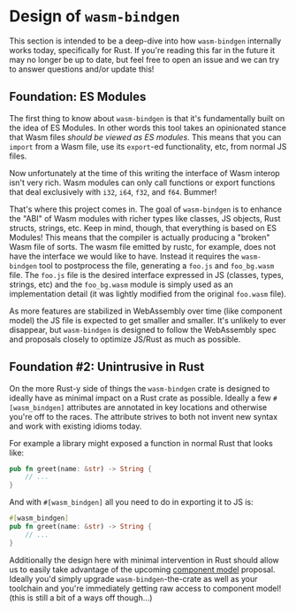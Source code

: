# Design of `wasm-bindgen`

This section is intended to be a deep-dive into how `wasm-bindgen` internally
works today, specifically for Rust. If you're reading this far in the future it
may no longer be up to date, but feel free to open an issue and we can try to
answer questions and/or update this!

## Foundation: ES Modules

The first thing to know about `wasm-bindgen` is that it's fundamentally built on
the idea of ES Modules. In other words this tool takes an opinionated stance
that Wasm files *should be viewed as ES modules*. This means that you can
`import` from a Wasm file, use its `export`-ed functionality, etc, from normal
JS files.

Now unfortunately at the time of this writing the interface of Wasm interop
isn't very rich. Wasm modules can only call functions or export functions that
deal exclusively with `i32`, `i64`, `f32`, and `f64`. Bummer!

That's where this project comes in. The goal of `wasm-bindgen` is to enhance the
"ABI" of Wasm modules with richer types like classes, JS objects, Rust structs,
strings, etc. Keep in mind, though, that everything is based on ES Modules! This
means that the compiler is actually producing a "broken" Wasm file of sorts. The
wasm file emitted by rustc, for example, does not have the interface we would
like to have. Instead it requires the `wasm-bindgen` tool to postprocess the
file, generating a `foo.js` and `foo_bg.wasm` file. The `foo.js` file is the
desired interface expressed in JS (classes, types, strings, etc) and the
`foo_bg.wasm` module is simply used as an implementation detail (it was
lightly modified from the original `foo.wasm` file).

As more features are stabilized in WebAssembly over time (like component model)
the JS file is expected to get smaller and smaller. It's unlikely to ever
disappear, but `wasm-bindgen` is designed to follow the WebAssembly spec and
proposals closely to optimize JS/Rust as much as possible.

## Foundation #2: Unintrusive in Rust

On the more Rust-y side of things the `wasm-bindgen` crate is designed to
ideally have as minimal impact on a Rust crate as possible. Ideally a few
`#[wasm_bindgen]` attributes are annotated in key locations and otherwise you're
off to the races. The attribute strives to both not invent new syntax and work
with existing idioms today.

For example a library might exposed a function in normal Rust that looks like:

```rust
pub fn greet(name: &str) -> String {
    // ...
}
```

And with `#[wasm_bindgen]` all you need to do in exporting it to JS is:

```rust
#[wasm_bindgen]
pub fn greet(name: &str) -> String {
    // ...
}
```

Additionally the design here with minimal intervention in Rust should allow us
to easily take advantage of the upcoming [component model][component-model] proposal. Ideally
you'd simply upgrade `wasm-bindgen`-the-crate as well as your toolchain and
you're immediately getting raw access to component model! (this is still a bit of
a ways off though...)

[component-model]: https://github.com/WebAssembly/component-model

